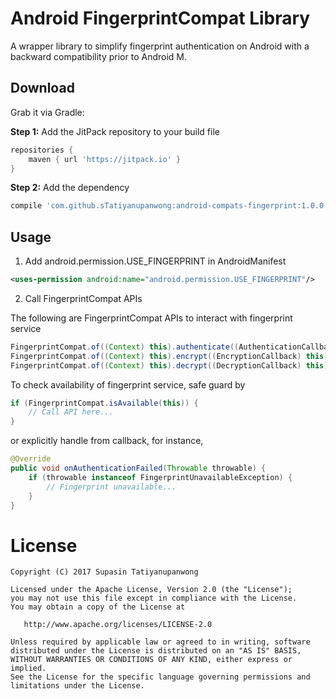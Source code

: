 Android FingerprintCompat Library
========
A wrapper library to simplify fingerprint authentication on Android with a backward compatibility prior to Android M.

Download
--------
Grab it via Gradle:

**Step 1:** Add the JitPack repository to your build file
```groovy
repositories {
    maven { url 'https://jitpack.io' }
}
```
**Step 2:** Add the dependency
```groovy
compile 'com.github.sTatiyanupanwong:android-compats-fingerprint:1.0.0'
```

Usage
--------
1. Add android.permission.USE_FINGERPRINT in AndroidManifest
```xml
<uses-permission android:name="android.permission.USE_FINGERPRINT"/>
```

2. Call FingerprintCompat APIs

The following are FingerprintCompat APIs to interact with fingerprint service
```java
FingerprintCompat.of((Context) this).authenticate((AuthenticationCallback) this);
FingerprintCompat.of((Context) this).encrypt((EncryptionCallback) this);
FingerprintCompat.of((Context) this).decrypt((DecryptionCallback) this);
```

To check availability of fingerprint service, safe guard by

```java
if (FingerprintCompat.isAvailable(this)) {
    // Call API here...
}
```

or explicitly handle from callback, for instance,

```java
@Override
public void onAuthenticationFailed(Throwable throwable) {
    if (throwable instanceof FingerprintUnavailableException) {
        // Fingerprint unavailable...
    }
}
```

License
=======

```
Copyright (C) 2017 Supasin Tatiyanupanwong

Licensed under the Apache License, Version 2.0 (the "License");
you may not use this file except in compliance with the License.
You may obtain a copy of the License at

   http://www.apache.org/licenses/LICENSE-2.0

Unless required by applicable law or agreed to in writing, software
distributed under the License is distributed on an "AS IS" BASIS,
WITHOUT WARRANTIES OR CONDITIONS OF ANY KIND, either express or implied.
See the License for the specific language governing permissions and
limitations under the License.
```
